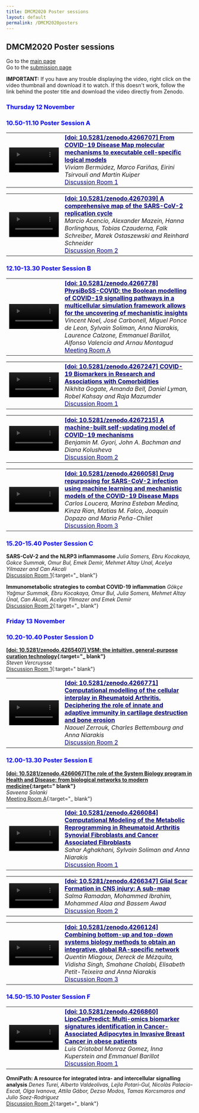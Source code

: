```yaml
---
title: DMCM2020 Poster sessions
layout: default
permalink: /DMCM2020posters
---
```


## DMCM2020 Poster sessions

Go to the [main page](https://disease-maps.org/DMCM2020)  
Go to the [submission page](https://disease-maps.org/DMCM2020submit)

**IMPORTANT:** If you have any trouble displaying the video, right click on the video thumbnail and download it to watch.
If this doesn't work, follow the link behind the poster title and download the video directly from Zenodo.

### <strong><font color="Blue">Thursday 12 November</font></strong>
### <strong><font color="Blue">10.50-11.10 Poster Session A</font></strong>

<table>
<tr>
<td style="width: 200px;">
<video width="100%" controls>
   <source src="/pages/events/DMCM2020_files/videos/Poster%20presentation%20recording%20DMCM2020_Bermudez-Fariñas.mp4" type="video/mp4">
</video>
</td>
<td style="width: 400px;">
<a href="https://doi.org/10.5281/zenodo.4266707" target="_blank">
  <strong><font color="Navy">[doi: 10.5281/zenodo.4266707] From COVID-19 Disease Map molecular mechanisms to executable cell-specific logical models</font></strong><br/>
</a>
<i>Viviam Bermúdez, Marco Fariñas, Eirini Tsirvouli and Martin Kuiper</i><br/>
<a href="https://unilu.webex.com/unilu/j.php?MTID=m5900afddeb5f319585e3dcb4d72ed6e4" target="_blank">
  <font color="Navy">Discussion Room 1</font><br/>
</a>
</td>
</tr>
</table> 

<table>
<tr>
<td style="width: 200px;">
<video width="100%" controls>
   <source src="/pages/events/DMCM2020_files/videos/sars-cov-2_replication_cell_cycle.mp4" type="video/mp4">
</video>
</td>
<td style="width: 400px;">
<a href="https://doi.org/10.5281/zenodo.4267039" target="_blank">
  <strong><font color="Navy">[doi: 10.5281/zenodo.4267039] A comprehensive map of the SARS-CoV-2 replication cycle</font></strong><br/>
</a>
<i>Marcio Acencio, Alexander Mazein, Hanna Borlinghaus, Tobias Czauderna, Falk Schreiber, Marek Ostaszewski and Reinhard Schneider</i><br/>
<a href="https://unilu.webex.com/unilu/j.php?MTID=m988a7225025bd3eb934c336d7b262299" target="_blank">
  <font color="Navy">Discussion Room 2</font><br/>
</a>
</td>
</tr>
</table> 

### <strong><font color="Blue">12.10-13.30 Poster Session B</font></strong>

<table>
<tr>
<td style="width: 200px;">
<video width="100%" controls>
   <source src="/pages/events/DMCM2020_files/videos/physiboss-covid.mp4" type="video/mp4">
</video>
</td>
<td style="width: 400px;">
<a href="https://doi.org/10.5281/zenodo.4266778" target="_blank">
  <strong><font color="Navy">[doi: 10.5281/zenodo.4266778] PhysiBoSS-COVID: the Boolean modelling of COVID-19 signalling pathways in a multicellular simulation framework allows for the uncovering of mechanistic insights</font></strong><br/>
</a>
<i>Vincent Noel, José Carbonell, Miguel Ponce de Leon, Sylvain Soliman, Anna Niarakis, Laurence Calzone, Emmanuel Barillot, Alfonso Valencia and Arnau Montagud</i><br/>
<a href="https://unilu.webex.com/unilu/j.php?MTID=mf57af1440a92c6ed3df9eb8820f63e50" target="_blank">
  <font color="Navy">Meeting Room A</font><br/>
</a>
</td>
</tr>
</table> 

<table>
<tr>
<td style="width: 200px;">
<video width="100%" controls>
   <source src="/pages/events/DMCM2020_files/videos/COVID19%20Biomarker%20Resource%20Nikhita%20Gogate.mp4" type="video/mp4">
</video>
</td>
<td style="width: 400px;">
<a href="https://doi.org/10.5281/zenodo.4267247" target="_blank">
  <strong><font color="Navy">[doi: 10.5281/zenodo.4267247] COVID-19 Biomarkers in Research and Associations with Comorbidities</font></strong><br/>
</a>
<i>Nikhita Gogate, Amanda Bell, Daniel Lyman, Robel Kahsay and Raja Mazumder</i><br/>
<a href="https://unilu.webex.com/unilu/j.php?MTID=m5900afddeb5f319585e3dcb4d72ed6e4" target="_blank">
  <font color="Navy">Discussion Room 1</font><br/>
</a>
</td>
</tr>
</table> 

<table>
<tr>
<td style="width: 200px;">
<video width="100%" controls>
   <source src="/pages/events/DMCM2020_files/videos/2020-11-12_gyori_disease_maps_poster_talk.mp4" type="video/mp4">
</video>
</td>
<td style="width: 400px;">
<a href="https://doi.org/10.5281/zenodo.4267215" target="_blank">
  <strong><font color="Navy">[doi: 10.5281/zenodo.4267215] A machine-built self-updating model of COVID-19 mechanisms</font></strong><br/>
</a>
<i>Benjamin M. Gyori, John A. Bachman and Diana Kolusheva</i><br/>
<a href="https://unilu.webex.com/unilu/j.php?MTID=m988a7225025bd3eb934c336d7b262299" target="_blank">
  <font color="Navy">Discussion Room 2</font><br/>
</a>
</td>
</tr>
</table> 

<table>
<tr>
<td style="width: 200px;">
<video width="100%" controls>
   <source src="/pages/events/DMCM2020_files/videos/loucera_carlos_dm2020_talk.mp4" type="video/mp4">
</video>
</td>
<td style="width: 400px;">
<a href="https://doi.org/10.5281/zenodo.4266058" target="_blank">
  <strong><font color="Navy">[doi: 10.5281/zenodo.4266058] Drug repurposing for SARS-CoV-2 infection using machine learning and mechanistic models of the COVID-19 Disease Maps</font></strong><br/>
</a>
<i>Carlos Loucera, Marina Esteban Medina, Kinza Rian, Matias M. Falco, Joaquin Dopazo and Maria Peña-Chilet</i><br/>
<a href="https://unilu.webex.com/unilu/j.php?MTID=mdc2c219e3c1af6853ca9308d654f6dcf" target="_blank">
  <font color="Navy">Discussion Room 3</font><br/>
</a>
</td>
</tr>
</table> 

### <strong><font color="Blue">15.20-15.40 Poster Session C</font></strong>

**SARS-CoV-2 and the NLRP3 inflammasome** 
*Julia Somers, Ebru Kocakaya, Gokce Summak, Omur Bul, Emek Demir, Mehmet Altay Unal, Acelya Yilmazer and Can Akcali*  
[Discussion Room 1](https://unilu.webex.com/unilu/j.php?MTID=m5900afddeb5f319585e3dcb4d72ed6e4){:target="_ blank"}

**Immunometabolic strategies to combat COVID-19 inflammation** 
*Gökçe Yağmur Summak, Ebru Kocakaya, Omur Bul, Julia Somers, Mehmet Altay Ünal, Can Akcali, Acelya Yilmazer and Emek Demir*  
[Discussion Room 2](https://unilu.webex.com/unilu/j.php?MTID=m988a7225025bd3eb934c336d7b262299){:target="_ blank"}

### <strong><font color="Blue">Friday 13 November</font></strong>
### <strong><font color="Blue">10.20-10.40 Poster Session D</font></strong>

**[[doi: 10.5281/zenodo.4265407] VSM: the intuitive, general-purpose curation technology](https://doi.org/10.5281/zenodo.4265407){:target="_ blank"}**  
*Steven Vercruysse*  
[Discussion Room 1](https://unilu.webex.com/unilu/j.php?MTID=m5900afddeb5f319585e3dcb4d72ed6e4){:target=" blank"}

<table>
<tr>
<td style="width: 200px;">
<video width="100%" controls>
   <source src="/pages/events/DMCM2020_files/videos/Video_DMCM_Zerrouk.mp4" type="video/mp4">
</video>
</td>
<td style="width: 400px;">
<a href="https://doi.org/10.5281/zenodo.4266771" target="_blank">
  <strong><font color="Navy">[doi: 10.5281/zenodo.4266771] Computational modelling of the cellular interplay in Rheumatoid Arthritis. Deciphering the role of innate and adaptive immunity in cartilage destruction and bone erosion</font></strong><br/>
</a>
<i>Naouel Zerrouk, Charles Bettembourg and Anna Niarakis</i><br/>
<a href="https://unilu.webex.com/unilu/j.php?MTID=m988a7225025bd3eb934c336d7b262299" target="_blank">
  <font color="Navy">Discussion Room 2</font><br/>
</a>
</td>
</tr>
</table> 

### <strong><font color="Blue">12.00-13.30 Poster Session E</font></strong>

**[[doi: 10.5281/zenodo.4266067]The role of the System Biology program in Health and Disease: from biological networks to modern medicine](https://doi.org/10.5281/zenodo.4266067){:target=" blank"}**  
*Saveena Solanki*  
[Meeting Room A](https://unilu.webex.com/unilu/j.php?MTID=mf57af1440a92c6ed3df9eb8820f63e50){:target="_ blank"}

<table>
<tr>
<td style="width: 200px;">
<video width="100%" controls>
   <source src="/pages/events/DMCM2020_files/videos/DMCM_Video.mp4" type="video/mp4">
</video>
</td>
<td style="width: 400px;">
<a href="https://doi.org/10.5281/zenodo.4266084" target="_blank">
  <strong><font color="Navy">[doi: 10.5281/zenodo.4266084] Computational Modeling of the Metabolic Reprogramming in Rheumatoid Arthritis Synovial Fibroblasts and Cancer Associated Fibroblasts</font></strong><br/>
</a>
<i>Sahar Aghakhani, Sylvain Soliman and Anna Niarakis</i><br/>
<a href="https://unilu.webex.com/unilu/j.php?MTID=m5900afddeb5f319585e3dcb4d72ed6e4" target="_blank">
  <font color="Navy">Discussion Room 1</font><br/>
</a>
</td>
</tr>
</table> 

<table>
<tr>
<td style="width: 200px;">
<video width="100%" controls>
   <source src="/pages/events/DMCM2020_files/videos/Glial%20Scar%20in%20CNS%20injury%20Presentation%2011-10-20%20-%20Salma%20Ramadan.mp4" type="video/mp4">
</video>
</td>
<td style="width: 400px;">
<a href="https://doi.org/10.5281/zenodo.4266347" target="_blank">
  <strong><font color="Navy">[doi: 10.5281/zenodo.4266347] Glial Scar Formation in CNS injury: A sub-map</font></strong><br/>
</a>
<i>Salma Ramadan, Mohammed Ibrahim, Mohammed Alaa and Bassem Awad</i><br/>
<a href="https://unilu.webex.com/unilu/j.php?MTID=m988a7225025bd3eb934c336d7b262299" target="_blank">
  <font color="Navy">Discussion Room 2</font><br/>
</a>
</td>
</tr>
</table> 

<table>
<tr>
<td style="width: 200px;">
<video width="100%" controls>
   <source src="/pages/events/DMCM2020_files/videos/presentation_quentin_miagoux_DCMC.mp4" type="video/mp4">
</video>
</td>
<td style="width: 400px;">
<a href="https://doi.org/10.5281/zenodo.4266124" target="_blank">
  <strong><font color="Navy">[doi: 10.5281/zenodo.4266124] Combining bottom-up and top-down systems biology methods to obtain an integrative, global RA-specific network</font></strong><br/>
</a>
<i>Quentin Miagoux, Dereck de Mézquita, Vidisha Singh, Smahane Chalabi, Elisabeth Petit-Teixeira and Anna Niarakis</i><br/>
<a href="https://unilu.webex.com/unilu/j.php?MTID=mdc2c219e3c1af6853ca9308d654f6dcf" target="_blank">
  <font color="Navy">Discussion Room 3</font><br/>
</a>
</td>
</tr>
</table> 

### <strong><font color="Blue">14.50-15.10 Poster Session F</font></strong>

<table>
<tr>
<td style="width: 200px;">
<video width="100%" controls>
   <source src="/pages/events/DMCM2020_files/videos/LipoCanPredict_DMCM2020_Poster_Presentation_LCMG.mp4" type="video/mp4">
</video>
</td>
<td style="width: 400px;">
<a href="https://doi.org/10.5281/zenodo.4266860" target="_blank">
  <strong><font color="Navy">[doi: 10.5281/zenodo.4266860] LipoCanPredict: Multi-omics biomarker signatures identification in Cancer-Associated Adipocytes in Invasive Breast Cancer in obese patients</font></strong><br/>
</a>
<i>Luis Cristobal Monraz Gomez, Inna Kuperstein and Emmanuel Barillot</i><br/>
<a href="https://unilu.webex.com/unilu/j.php?MTID=m5900afddeb5f319585e3dcb4d72ed6e4" target="_blank">
  <font color="Navy">Discussion Room 1</font><br/>
</a>
</td>
</tr>
</table> 

**OmniPath: A resource for integrated intra- and intercellular signalling analysis** 
*Denes Turei, Alberto Valdeolivas, Lejla Potari-Gul, Nicolàs Palacio-Escat, Olga Ivanova, Attila Gábor, Dezso Modos, Tamas Korcsmaros and Julio Saez-Rodriguez*  
[Discussion Room 2](https://unilu.webex.com/unilu/j.php?MTID=m988a7225025bd3eb934c336d7b262299){:target="_ blank"}
